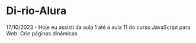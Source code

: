 # Di-rio-Alura
17/10/2023 - Hoje eu assisti da aula 1 até a aula 11 do curso JavaScript para Web: Crie páginas dinâmicas 
